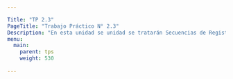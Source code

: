 ```yaml
---

Title: "TP 2.3"
PageTitle: "Trabajo Práctico N° 2.3"
Description: "En esta unidad se unidad se tratarán Secuencias de Registros Indexados"
menu:
  main:
    parent: tps
    weight: 530
    
---
```





